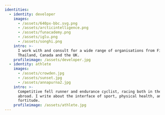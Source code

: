 ```yaml
---
identities:
  - identity: developer
    images:
      - /assets/640px-bbc.svg.png
      - /assets/arcticintelligence.png
      - /assets/funacademy.png
      - /assets/iglu.png
      - /assets/songhi.png
    intro: >-
      I work with and consult for a wide range of organisations from Finland,
      Thailand, Canada and the UK.
    profileimage: /assets/developer.jpg
  - identity: athlete
    images:
      - /assets/crowden.jpg
      - /assets/sunset.jpg
      - /assets/annapurna2.jpg
    intro: >-
      Competitive fell runner and endurance cyclist, racing both in the UK and
      abroad. I write about the interface of sport, physical health, and mental
      fortitude.
    profileimage: /assets/athlete.jpg
---
```


